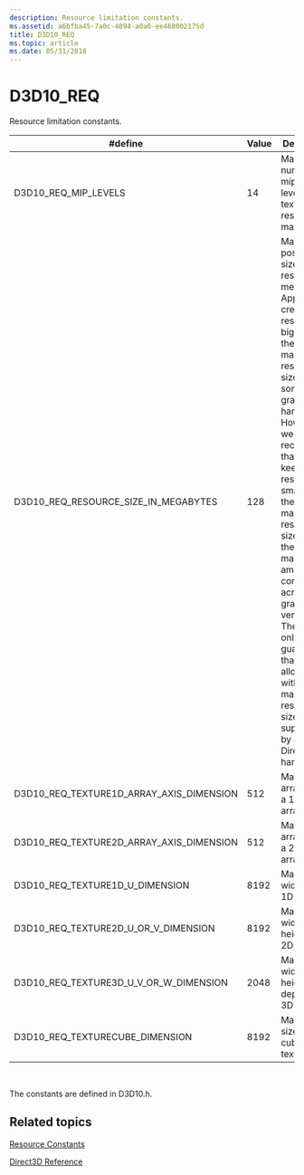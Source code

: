 ```yaml
---
description: Resource limitation constants.
ms.assetid: a6bfba45-7a0c-4894-a0a6-ee468002175d
title: D3D10_REQ
ms.topic: article
ms.date: 05/31/2018
---
```


# D3D10\_REQ

Resource limitation constants.



| \#define                                      | Value | Description                                                                                                                                                                                                                                                                                                                                                                                                                     |
|-----------------------------------------------|-------|---------------------------------------------------------------------------------------------------------------------------------------------------------------------------------------------------------------------------------------------------------------------------------------------------------------------------------------------------------------------------------------------------------------------------------|
| D3D10\_REQ\_MIP\_LEVELS                       | 14    | Maximum number of mipmap levels a texture resource may have.                                                                                                                                                                                                                                                                                                                                                                    |
| D3D10\_REQ\_RESOURCE\_SIZE\_IN\_MEGABYTES     | 128   | Maximum possible size of a resource in megabytes. Apps can create resources bigger than the maximum resource size on some graphics hardware. However, we recommend that apps keep resources smaller than the maximum resource size to get the maximum amount of compatibility across graphics vendors. The runtime only guarantees that allocations within the maximum resource size are supported by all Direct3D 10 hardware. |
| D3D10\_REQ\_TEXTURE1D\_ARRAY\_AXIS\_DIMENSION | 512   | Maximum array size of a 1D texture array.                                                                                                                                                                                                                                                                                                                                                                                       |
| D3D10\_REQ\_TEXTURE2D\_ARRAY\_AXIS\_DIMENSION | 512   | Maximum array size of a 2D texture array.                                                                                                                                                                                                                                                                                                                                                                                       |
| D3D10\_REQ\_TEXTURE1D\_U\_DIMENSION           | 8192  | Maximum width of a 1D texture.                                                                                                                                                                                                                                                                                                                                                                                                  |
| D3D10\_REQ\_TEXTURE2D\_U\_OR\_V\_DIMENSION    | 8192  | Maximum width and height of a 2D texture.                                                                                                                                                                                                                                                                                                                                                                                       |
| D3D10\_REQ\_TEXTURE3D\_U\_V\_OR\_W\_DIMENSION | 2048  | Maximum width, height, and depth of a 3D texture.                                                                                                                                                                                                                                                                                                                                                                               |
| D3D10\_REQ\_TEXTURECUBE\_DIMENSION            | 8192  | Maximum size of a cube texture.                                                                                                                                                                                                                                                                                                                                                                                                 |



 

The constants are defined in D3D10.h.

## Related topics

<dl> <dt>

[Resource Constants](d3d10-graphics-reference-resource-constants.md)
</dt> <dt>

[Direct3D Reference](d3d10-graphics-reference-d3d10.md)
</dt> </dl>

 

 



